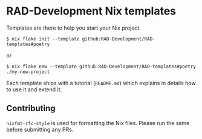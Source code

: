 # RAD-Development Nix templates

Templates are there to help you start your Nix project.

```console
$ nix flake init --template github:RAD-Development/RAD-templates#poetry
```

or

```console
$ nix flake new --template github:RAD-Development/RAD-templates#poetry ./my-new-project
```

Each template ships with a tutorial (`README.md`) which explains in details how
to use it and extend it.

## Contributing

`nixfmt-rfc-style` is used for formatting the Nix files. Please run the same
before submitting any PRs.
